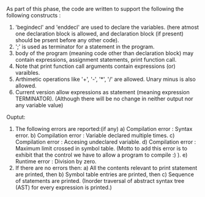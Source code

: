 As part of this phase, the code are written to support the following the following constructs : <br/>
1) 'begindecl' and 'enddecl' are used to declare the variables. (here atmost one declaration block is allowed, and declaration block (if present) should be prsent before any other code).
2) ';' is used as terminator for a statement in the program.
3) body of the program (meaning code other than declaration block) may contain expressions, assignment statements, print function call.
4) Note that print function call arguments contain expressions (or) varaibles.
5) Arthimetic operations like '+', '-', '*', '/' are allowed. Unary minus is also allowed.
6) Current version allow expressions as statement (meaning expression TERMINATOR). (Although there will be no change in neither output nor any variable value)

Ouptut:
1) The following errors are reported:(if any)
	a) Compilation error	: Syntax error.
	b) Compilation error	: Variable declared multiple times.
	c) Compilation error	: Accesing undeclared variable.
	d) Compilation error	: Maximum limit crossed in symbol table. (Motto to add this error is to exhibit that the control we have to allow a program to compile :) ).
	e) Runtime error	: Division by zero.
2) If there are no errors then:
	a) All the contents relevant to print statement are printed, then
	b) Symbol table entries are printed, then
	c) Sequence of statements are printed. (Inorder traversal of abstract syntax tree (AST) for every expression is printed.)
